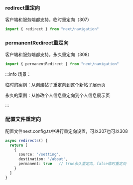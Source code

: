 

### redirect重定向
客户端和服务端都支持，临时重定向（307）

```typescript
import { redirect } from "next/navigation"
```



### permanentRedirect重定向
客户端和服务端都支持，永久重定向（308）

```typescript
import { permanentRedirect } from "next/navigation"
```

:::info
场景：

临时的案例：从创建帖子重定向到这个新帖子展示页

永久的案例：从修改个人信息重定向到个人信息展示页

:::



### 配置文件重定向
配置文件next.config.ts中进行重定向设置，可以307也可以308

```typescript
async redirects() {
  return [
    {
      source: '/setting',
      destination: '/about',
      permanent: true   // true永久重定向，false临时重定向
    }
  ]
}
```

